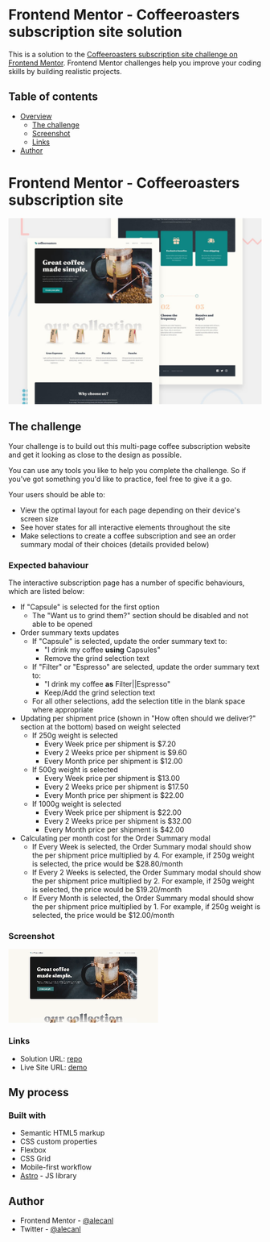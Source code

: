 # Frontend Mentor - Coffeeroasters subscription site solution

This is a solution to the [Coffeeroasters subscription site challenge on Frontend Mentor](https://www.frontendmentor.io/challenges/coffeeroasters-subscription-site-5Fc26HVY6). Frontend Mentor challenges help you improve your coding skills by building realistic projects.

## Table of contents

- [Overview](#overview)
    - [The challenge](#the-challenge)
    - [Screenshot](#screenshot)
    - [Links](#links)
- [Author](#author)

# Frontend Mentor - Coffeeroasters subscription site

![Design preview for the Coffeeroasters subscription site coding challenge](./preview.jpg)

## The challenge

Your challenge is to build out this multi-page coffee subscription website and get it looking as close to the design as possible.

You can use any tools you like to help you complete the challenge. So if you've got something you'd like to practice, feel free to give it a go.

Your users should be able to:

- View the optimal layout for each page depending on their device's screen size
- See hover states for all interactive elements throughout the site
- Make selections to create a coffee subscription and see an order summary modal of their choices (details provided below)

### Expected bahaviour

The interactive subscription page has a number of specific behaviours, which are listed below:

- If "Capsule" is selected for the first option
    - The "Want us to grind them?" section should be disabled and not able to be opened
- Order summary texts updates
    - If "Capsule" is selected, update the order summary text to:
        - "I drink my coffee **using** Capsules"
        - Remove the grind selection text
    - If "Filter" or "Espresso" are selected, update the order summary text to:
        - "I drink my coffee **as** Filter||Espresso"
        - Keep/Add the grind selection text
    - For all other selections, add the selection title in the blank space where appropriate
- Updating per shipment price (shown in "How often should we deliver?" section at the bottom) based on weight selected
    - If 250g weight is selected
        - Every Week price per shipment is $7.20
        - Every 2 Weeks price per shipment is $9.60
        - Every Month price per shipment is $12.00
    - If 500g weight is selected
        - Every Week price per shipment is $13.00
        - Every 2 Weeks price per shipment is $17.50
        - Every Month price per shipment is $22.00
    - If 1000g weight is selected
        - Every Week price per shipment is $22.00
        - Every 2 Weeks price per shipment is $32.00
        - Every Month price per shipment is $42.00
- Calculating per month cost for the Order Summary modal
    - If Every Week is selected, the Order Summary modal should show the per shipment price multiplied by 4. For example, if 250g weight is selected, the price would be $28.80/month
    - If Every 2 Weeks is selected, the Order Summary modal should show the per shipment price multiplied by 2. For example, if 250g weight is selected, the price would be $19.20/month
    - If Every Month is selected, the Order Summary modal should show the per shipment price multiplied by 1. For example, if 250g weight is selected, the price would be $12.00/month




### Screenshot

![demo](https://github.com/AlecANL/cofferoasters/blob/main/public/gif/coffeeroasters.gif?raw=true)


### Links

- Solution URL: [repo](https://github.com/AlecANL/cofferoasters)
- Live Site URL: [demo](https://cofferoasters-v1.netlify.app/)

## My process

### Built with

- Semantic HTML5 markup
- CSS custom properties
- Flexbox
- CSS Grid
- Mobile-first workflow
- [Astro](https://astro.build/) - JS library


## Author

- Frontend Mentor - [@alecanl](https://www.frontendmentor.io/profile/alecanl)
- Twitter - [@alecanl](https://www.twitter.com/alecanl)

